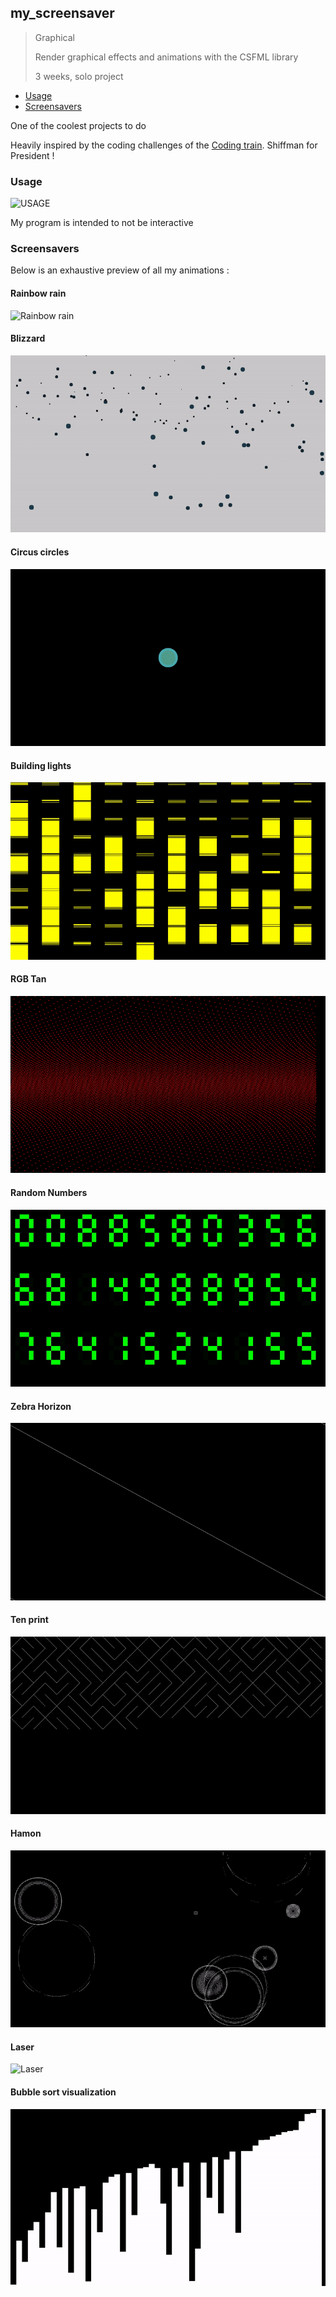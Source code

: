 ## my_screensaver
> Graphical
>
> Render graphical effects and animations with the CSFML library
>
> 3 weeks, solo project

- [Usage](#usage)
- [Screensavers](#screensavers)

One of the coolest projects to do

Heavily inspired by the coding challenges of the [Coding train](https://thecodingtrain.com/). Shiffman for President !

### Usage

![USAGE](bonus/usage.png)

My program is intended to not be interactive

### Screensavers

Below is an exhaustive preview of all my animations :

#### Rainbow rain
![Rainbow rain](bonus/rainbow_rain.gif)

#### Blizzard
![Blizzard](bonus/blizzard.gif)

#### Circus circles
![Circus circles](bonus/circus_circles.gif)

#### Building lights
![Building lights](bonus/building_lights.gif)

#### RGB Tan
![RGB Tan](bonus/rgb_tan.gif)

#### Random Numbers
![Randow Numbers](bonus/random_numbers.gif)

#### Zebra Horizon
![Zebra Horizon](bonus/zebra_horizon.gif)

#### Ten print
![Ten Print](bonus/ten_print.gif)

#### Hamon
![Hamon](bonus/hamon.gif)

#### Laser
![Laser](bonus/laser.gif)

#### Bubble sort visualization
![Bubble sort visualizer](bonus/bubble_sort.gif)